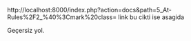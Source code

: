 
http://localhost:8000/index.php?action=docs&path=5_At-Rules%2F2_%40%3Cmark%20class= link bu cikti ise asagida



Geçersiz yol.